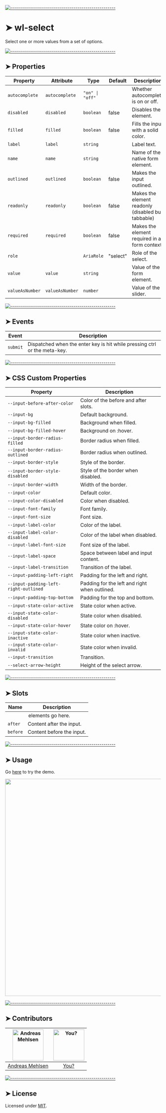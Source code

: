 
[![-----------------------------------------------------](https://raw.githubusercontent.com/andreasbm/readme/master/assets/lines/colored.png)](#wl-select)

# ➤ wl-select

Select one or more values from a set of options.


[![-----------------------------------------------------](https://raw.githubusercontent.com/andreasbm/readme/master/assets/lines/colored.png)](#properties)

## ➤ Properties

| Property        | Attribute       | Type            | Default  | Description                                      |
|-----------------|-----------------|-----------------|----------|--------------------------------------------------|
| `autocomplete`  | `autocomplete`  | `"on" \| "off"` |          | Whether autocomplete is on or off.               |
| `disabled`      | `disabled`      | `boolean`       | false    | Disables the element.                            |
| `filled`        | `filled`        | `boolean`       | false    | Fills the input with a solid color.              |
| `label`         | `label`         | `string`        |          | Label text.                                      |
| `name`          | `name`          | `string`        |          | Name of the native form element.                 |
| `outlined`      | `outlined`      | `boolean`       | false    | Makes the input outlined.                        |
| `readonly`      | `readonly`      | `boolean`       | false    | Makes the element readonly (disabled but tabbable) |
| `required`      | `required`      | `boolean`       | false    | Makes the element required in a form context.    |
| `role`          |                 | `AriaRole`      | "select" | Role of the select.                              |
| `value`         | `value`         | `string`        |          | Value of the form element.                       |
| `valueAsNumber` | `valueAsNumber` | `number`        |          | Value of the slider.                             |


[![-----------------------------------------------------](https://raw.githubusercontent.com/andreasbm/readme/master/assets/lines/colored.png)](#events)

## ➤ Events

| Event    | Description                                      |
|----------|--------------------------------------------------|
| `submit` | Dispatched when the enter key is hit while pressing ctrl or the meta-key. |


[![-----------------------------------------------------](https://raw.githubusercontent.com/andreasbm/readme/master/assets/lines/colored.png)](#css-custom-properties)

## ➤ CSS Custom Properties

| Property                              | Description                                   |
|---------------------------------------|-----------------------------------------------|
| `--input-before-after-color`          | Color of the before and after slots.          |
| `--input-bg`                          | Default background.                           |
| `--input-bg-filled`                   | Background when filled.                       |
| `--input-bg-filled-hover`             | Background on :hover.                         |
| `--input-border-radius-filled`        | Border radius when filled.                    |
| `--input-border-radius-outlined`      | Border radius when outlined.                  |
| `--input-border-style`                | Style of the border.                          |
| `--input-border-style-disabled`       | Style of the border when disabled.            |
| `--input-border-width`                | Width of the border.                          |
| `--input-color`                       | Default color.                                |
| `--input-color-disabled`              | Color when disabled.                          |
| `--input-font-family`                 | Font family.                                  |
| `--input-font-size`                   | Font size.                                    |
| `--input-label-color`                 | Color of the label.                           |
| `--input-label-color-disabled`        | Color of the label when disabled.             |
| `--input-label-font-size`             | Font size of the label.                       |
| `--input-label-space`                 | Space between label and input content.        |
| `--input-label-transition`            | Transition of the label.                      |
| `--input-padding-left-right`          | Padding for the left and right.               |
| `--input-padding-left-right-outlined` | Padding for the left and right when outlined. |
| `--input-padding-top-bottom`          | Padding for the top and bottom.               |
| `--input-state-color-active`          | State color when active.                      |
| `--input-state-color-disabled`        | State color when disabled.                    |
| `--input-state-color-hover`           | State color on :hover.                        |
| `--input-state-color-inactive`        | State color when inactive.                    |
| `--input-state-color-invalid`         | State color when invalid.                     |
| `--input-transition`                  | Transition.                                   |
| `--select-arrow-height`               | Height of the select arrow.                   |


[![-----------------------------------------------------](https://raw.githubusercontent.com/andreasbm/readme/master/assets/lines/colored.png)](#slots)

## ➤ Slots

| Name     | Description                |
|----------|----------------------------|
|          | <option> elements go here. |
| `after`  | Content after the input.   |
| `before` | Content before the input.  |



[![-----------------------------------------------------](https://raw.githubusercontent.com/andreasbm/readme/master/assets/lines/colored.png)](#usage)

## ➤ Usage

Go [here](https://weightless.dev/elements/select) to try the demo.

<a href="https://weightless.dev/elements/select" align="center">
  <img src="https://raw.githubusercontent.com/andreasbm/elements/master/screenshots/wl-select.png" width="700" />
</a>


[![-----------------------------------------------------](https://raw.githubusercontent.com/andreasbm/readme/master/assets/lines/colored.png)](#contributors)

## ➤ Contributors
	

| [<img alt="Andreas Mehlsen" src="https://avatars1.githubusercontent.com/u/6267397?s=460&v=4" width="100">](https://twitter.com/andreasmehlsen) | [<img alt="You?" src="https://joeschmoe.io/api/v1/random" width="100">](https://github.com/andreasbm/weightless/blob/master/CONTRIBUTING.md) |
|:--------------------------------------------------:|:--------------------------------------------------:|
| [Andreas Mehlsen](https://twitter.com/andreasmehlsen) | [You?](https://github.com/andreasbm/weightless/blob/master/CONTRIBUTING.md) |


[![-----------------------------------------------------](https://raw.githubusercontent.com/andreasbm/readme/master/assets/lines/colored.png)](#license)

## ➤ License
	
Licensed under [MIT](https://opensource.org/licenses/MIT).